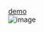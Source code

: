 [demo](https://magicbox15.github.io/React-chat/)</br>
![image](https://user-images.githubusercontent.com/92047770/147640619-bf801a7f-6418-4185-873b-db5a3f7a85c0.png)
